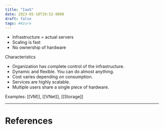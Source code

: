 ```yaml
---
title: "IaaS"
date: 2023-05-10T19:52-0800
draft: false
tags: #Azure 
---
```


- Infrastructure = actual servers
- Scaling is fast 
- No ownership of hardware

Characteristics
- Organization has complete control of the infrastructure.
- Dynamic and flexible. You can do almost anything.
- Cost varies depending on consumption.
- Services are highly scalable.
- Multiple users share a single piece of hardware.

Examples: [[VM]], [[VNet]], [[Storage]]

---
# References
